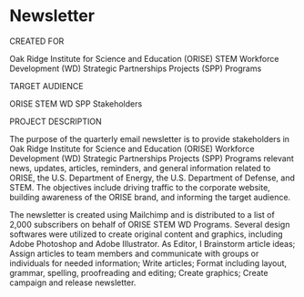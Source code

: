 # Newsletter
CREATED FOR									

Oak Ridge Institute for Science and Education (ORISE) STEM Workforce Development (WD) Strategic Partnerships Projects (SPP) Programs									
									
TARGET AUDIENCE									

ORISE STEM WD SPP Stakeholders						
																		
PROJECT DESCRIPTION									

The purpose of the quarterly email newsletter is to provide stakeholders in Oak Ridge Institute for Science and Education (ORISE) Workforce Development (WD) Strategic Partnerships Projects (SPP) Programs relevant news, updates, articles, reminders, and general information related to ORISE, the U.S. Department of Energy, the U.S. Department of Defense, and STEM. The objectives include driving traffic to the corporate website, building awareness of the ORISE brand, and informing the target audience. 

The newsletter is created using Mailchimp and is distributed to a list of 2,000 subscribers on behalf of ORISE STEM WD Programs. Several design softwares were utilized to create original content and graphics, including Adobe Photoshop and Adobe Illustrator. As Editor, I Brainstorm article ideas; Assign articles to team members and communicate with groups or individuals for needed information; Write articles; Format including layout, grammar, spelling, proofreading and editing; Create graphics; Create campaign and release newsletter. 
